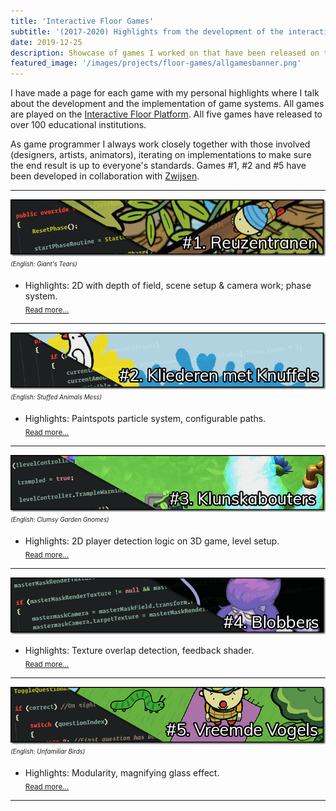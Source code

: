 ```yaml
---
title: 'Interactive Floor Games'
subtitle: '(2017-2020) Highlights from the development of the interactive floor games I have worked on'
date: 2019-12-25
description: Showcase of games I worked on that have been released on the Interfactive Floor platform. Individual game pages accesible through this page.
featured_image: '/images/projects/floor-games/allgamesbanner.png'
---
```


I have made a page for each game with my personal highlights where I talk about the development and the implementation of game systems.
All games are played on the [Interactive Floor Platform](/project/interactive-floor-project). All five games have released to over 100 educational institutions.

As game programmer I always work closely together with those involved (designers, artists, animators), iterating on implementations to make sure the end result is up to everyone's standards. Games #1, #2 and #5 have been developed in collaboration with [Zwijsen](https://www.zwijsen.nl/lesmethoden/peuterpakket-bewegend-leren).

----

[![Reuzentranen](/images/projects/floor-games/game-banners/banner_reus_button.png)](/project/game-reusgame)
<sub><sup>_(English: Giant's Tears)_</sup></sub> <!-- An interactive, linear story telling game.  -->  
* Highlights: 2D with depth of field, scene setup & camera work; phase system.  
<sub>[Read more...](/project/game-reusgame)</sub>

----

[![Kliederen met Knuffels](/images/projects/floor-games/game-banners/banner_knuffels_button.png)](/project/game-knuffelgame)
<sub><sup>_(English: Stuffed Animals Mess)_</sup></sub> <!-- A game about actions & consequences.  -->  
* Highlights: Paintspots particle system, configurable paths.  
<sub>[Read more...](/project/game-knuffelgame)</sub>

----

[![Klunskabouters](/images/projects/floor-games/game-banners/banner_kabouters_button.png)](/project/game-tuinkabouters)
<sub><sup>_(English: Clumsy Garden Gnomes)_</sup></sub> <!-- A game about cooperation and our first 3D game.  -->  
* Highlights: 2D player detection logic on 3D game, level setup.  
<sub>[Read more...](/project/game-tuinkabouters)</sub>

----

[![Blobbers](/images/projects/floor-games/game-banners/banner_blobbers_button.png)](/project/game-blobbers)
<!-- _Blobbers_ is the first game I developed for the interactive floor platform; it's about free play & motorics.  -->
* Highlights: Texture overlap detection, feedback shader.  
<sub>[Read more...](/project/game-blobbers)</sub>

----

[![Vreemde Vogels](/images/projects/floor-games/game-banners/banner_vogels_button.png)](/project/game-vreemdevogels)
<sub><sup>_(English: Unfamiliar Birds)_</sup></sub> <!-- Another linear story telling game based around recognizing animal types and the such.  -->  
* Highlights: Modularity, magnifying glass effect.  
<sub>[Read more...](/project/game-vreemdevogels)</sub>

----

